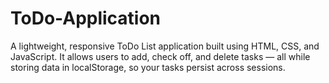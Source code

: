 # ToDo-Application
A lightweight, responsive ToDo List application built using HTML, CSS, and JavaScript. It allows users to add, check off, and delete tasks — all while storing data in localStorage, so your tasks persist across sessions.
